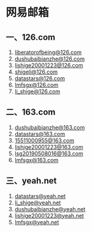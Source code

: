# 网易邮箱

## 一、126.com

1. liberatorofbeing@126.com
2. dushubaibianzhe@126.com
3. lishige20001223@126.com
4. shigeli@126.com
5. datastars@126.com
6. lmfsgx@126.com
7. li_shige@126.com

## 二、163.com

1. dushubaibianzhe@163.com
2. datastars@163.com
3. 15511000955@163.com
4. lishige20001223@163.com
5. lsg20190508016@163.com
6. lmfsgx@163.com

## 三、yeah.net

1. datastars@yeah.net
2. li_shige@yeah.net
3. dushubaibianzhe@yeah.net
4. lishige20001223@yeah.net
5. lmfsgx@yeah.net

